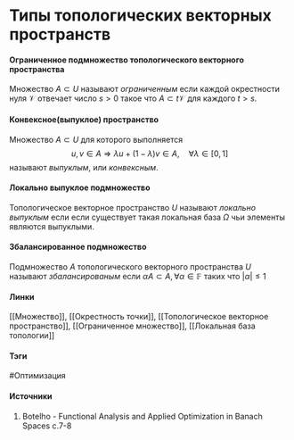 # Типы топологических векторных пространств
#### Ограниченное подмножество топологического векторного пространства
Множество $A\subset U$ называют *ограниченным* если каждой окрестности нуля $\mathcal{V}$ отвечает число $s>0$ такое что $A\subset t\mathcal{V}$ для каждого $t>s$.
#### Конвексное(выпуклое) пространство
Множество $A\subset U$ для которого выполняется 
$$
u,v\in A\Rightarrow\lambda u+(1-\lambda)v\in A,\quad\forall\lambda\in[0,1]
$$
называют *выпуклым*, или *конвексным*.
#### Локально выпуклое подмножество
Топологическое векторное пространство $U$ называют *локально выпуклым* если если существует такая локальная база $\Omega$ чьи элементы являются выпуклыми.
#### Збалансированное подмножество
Подмножество $A$ топологического векторного пространства $U$ называют *збалансированым* если $\alpha A\subset A,\forall\alpha\in\mathbb{F}$ таких что $|\alpha|\le1$
#### Линки
 [[Множество]],
 [[Окрестность точки]],
 [[Топологическое векторное пространство]],
 [[Ограниченное множество]],
 [[Локальная база топологии]]
 
#### Тэги
 #Оптимизация 
#### Источники
 1. Botelho - Functional Analysis and Applied Optimization in Banach Spaces с.7-8